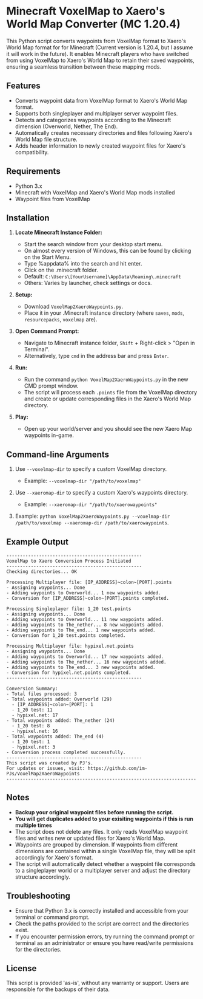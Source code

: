 # Minecraft VoxelMap to Xaero's World Map Converter (MC 1.20.4)

This Python script converts waypoints from VoxelMap format to Xaero's World Map format for for Minecraft (Current version is 1.20.4, but I assume it will work in the future). It enables Minecraft players who have switched from using VoxelMap to Xaero's World Map to retain their saved waypoints, ensuring a seamless transition between these mapping mods.

## Features

- Converts waypoint data from VoxelMap format to Xaero's World Map format.
- Supports both singleplayer and multiplayer server waypoint files.
- Detects and categorizes waypoints according to the Minecraft dimension (Overworld, Nether, The End).
- Automatically creates necessary directories and files following Xaero's World Map file structure.
- Adds header information to newly created waypoint files for Xaero's compatibility.

## Requirements

- Python 3.x
- Minecraft with VoxelMap and Xaero's World Map mods installed
- Waypoint files from VoxelMap

## Installation

1. **Locate Minecraft Instance Folder:**
   - Start the search window from your desktop start menu.
   - On almost every version of Windows, this can be found by clicking on the Start Menu.
   - Type %appdata% into the search and hit enter.
   - Click on the .minecraft folder.
   - Default: `C:\Users\[YourUsername]\AppData\Roaming\.minecraft`
   - Others: Varies by launcher, check settings or docs.

3. **Setup:**
   - Download `VoxelMap2XaeroWaypoints.py`.
   - Place it in your .Minecraft instance directory (where `saves`, `mods`, `resourcepacks`, `voxelmap` are).

4. **Open Command Prompt:**
   - Navigate to Minecraft instance folder, `Shift` + Right-click > "Open in Terminal".
   - Alternatively, type `cmd` in the address bar and press `Enter`.

5. **Run:**
   - Run the command `python VoxelMap2XaeroWaypoints.py` in the new CMD prompt window.
   - The script will process each `.points` file from the VoxelMap directory and create or update corresponding files in the Xaero's World Map directory.

6. **Play:**
   - Open up your world/server and you should see the new Xaero Map waypoints in-game.  
## Command-line Arguments

1. Use `--voxelmap-dir` to specify a custom VoxelMap directory.
   - Example: `--voxelmap-dir "/path/to/voxelmap"`

2. Use `--xaeromap-dir` to specify a custom Xaero's waypoints directory.
   - Example: `--xaeromap-dir "/path/to/xaerowaypoints"`

3. Example: `python VoxelMap2XaeroWaypoints.py --voxelmap-dir /path/to/voxelmap --xaeromap-dir /path/to/xaerowaypoints`.

## Example Output

```
--------------------------------------------------
VoxelMap to Xaero Conversion Process Initiated
--------------------------------------------------
Checking directories... OK

Processing Multiplayer file: [IP_ADDRESS]~colon~[PORT].points
- Assigning waypoints... Done
- Adding waypoints to Overworld... 1 new waypoints added.
- Conversion for [IP_ADDRESS]~colon~[PORT].points completed.

Processing Singleplayer file: 1_20 test.points
- Assigning waypoints... Done
- Adding waypoints to Overworld... 11 new waypoints added.
- Adding waypoints to The_nether... 8 new waypoints added.
- Adding waypoints to The_end... 1 new waypoints added.
- Conversion for 1_20 test.points completed.

Processing Multiplayer file: hypixel.net.points
- Assigning waypoints... Done
- Adding waypoints to Overworld... 17 new waypoints added.
- Adding waypoints to The_nether... 16 new waypoints added.
- Adding waypoints to The_end... 3 new waypoints added.
- Conversion for hypixel.net.points completed.
--------------------------------------------------

Conversion Summary:
- Total files processed: 3
- Total waypoints added: Overworld (29)
  - [IP_ADDRESS]~colon~[PORT]: 1
  - 1_20 test: 11
  - hypixel.net: 17
- Total waypoints added: The_nether (24)
  - 1_20 test: 8
  - hypixel.net: 16
- Total waypoints added: The_end (4)
  - 1_20 test: 1
  - hypixel.net: 3
- Conversion process completed successfully.
--------------------------------------------------
This script was created by PJ's.
For updates or issues, visit: https://github.com/im-PJs/VoxelMap2XaeroWaypoints
----------------------------------------------------------------------
```

## Notes

- **Backup your original waypoint files before running the script.**
- **You will get duplicates added to your exisiting waypoints if this is run multiple times**
- The script does not delete any files. It only reads VoxelMap waypoint files and writes new or updated files for Xaero's World Map.
- Waypoints are grouped by dimension. If waypoints from different dimensions are contained within a single VoxelMap file, they will be split accordingly for Xaero's format.
- The script will automatically detect whether a waypoint file corresponds to a singleplayer world or a multiplayer server and adjust the directory structure accordingly.

## Troubleshooting

- Ensure that Python 3.x is correctly installed and accessible from your terminal or command prompt.
- Check the paths provided to the script are correct and the directories exist.
- If you encounter permission errors, try running the command prompt or terminal as an administrator or ensure you have read/write permissions for the directories.

## License

This script is provided 'as-is', without any warranty or support. Users are responsible for the backups of their data.
